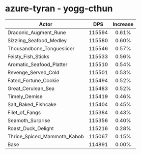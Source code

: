 # azure-tyran - yogg-cthun
| Actor | DPS | Increase |
|---|:---:|:---:|
|Draconic_Augment_Rune|115594|0.61%|
|Sizzling_Seafood_Medley|115580|0.60%|
|Thousandbone_Tongueslicer|115546|0.57%|
|Feisty_Fish_Sticks|115533|0.56%|
|Aromatic_Seafood_Platter|115510|0.54%|
|Revenge_Served_Cold|115501|0.53%|
|Fated_Fortune_Cookie|115494|0.52%|
|Great_Cerulean_Sea|115483|0.52%|
|Timely_Demise|115419|0.46%|
|Salt_Baked_Fishcake|115404|0.45%|
|Filet_of_Fangs|115384|0.43%|
|Seamoth_Surprise|115356|0.40%|
|Roast_Duck_Delight|115216|0.28%|
|Thrice_Spiced_Mammoth_Kabob|115067|0.15%|
|Base|114891|0.00%|
